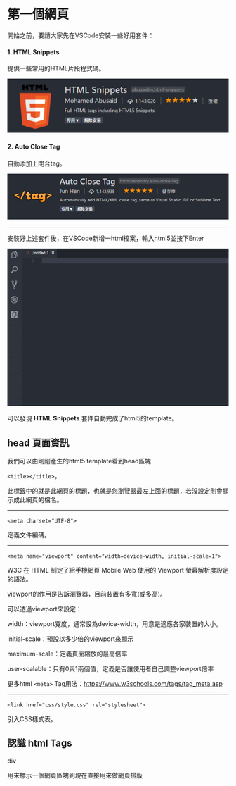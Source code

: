 # 第一個網頁

開始之前，要請大家先在VSCode安裝一些好用套件：

#### 1. **HTML Snippets**

提供一些常用的HTML片段程式碼。

![](/assets/html-plugin-1.png)

#### 2. Auto Close Tag

自動添加上閉合tag。

![](/assets/html-plugin-2.png)

---

安裝好上述套件後，在VSCode新增一html檔案，輸入html5並按下Enter

![](/assets/auto-html5.gif)

可以發現 **HTML Snippets** 套件自動完成了html5的template。

## head 頁面資訊

我們可以由剛剛產生的html5 template看到head區塊


 `<title></title>`，
 
 此標籤中的就是此網頁的標題，也就是您瀏覽器最左上面的標題，若沒設定則會顯示成此網頁的檔名。

 ---

 `<meta charset="UTF-8">`

 定義文件編碼。

 ---

 `<meta name="viewport" content="width=device-width, initial-scale=1">`

W3C 在 HTML 制定了給手機網頁 Mobile Web 使用的 Viewport 螢幕解析度設定的語法。

viewport的作用是告訴瀏覽器，目前裝置有多寬(或多高)。


可以透過viewport來設定：

width：viewport寬度，通常設為device-width，用意是適應各家裝置的大小。

initial-scale：預設以多少倍的viewport來顯示

maximum-scale：定義頁面縮放的最高倍率

user-scalable：只有0與1兩個值，定義是否讓使用者自己調整viewport倍率

更多html `<meta>` Tag用法：https://www.w3schools.com/tags/tag_meta.asp

---

`<link href="css/style.css" rel="stylesheet">`

引入CSS樣式表。

## 認識 html Tags

div

用來標示一個網頁區塊到現在直接用來做網頁排版





